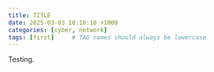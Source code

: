 ```yaml
---
title: TITLE
date: 2025-03-03 10:10:10 +1000
categories: [cyber, network]
tags: [first]     # TAG names should always be lowercase
---
```



Testing.